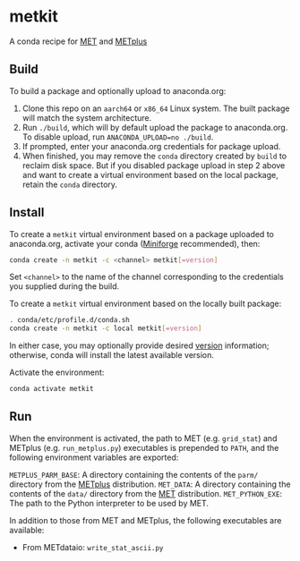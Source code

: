 # metkit

A conda recipe for [MET](https://met.readthedocs.io/en/latest/) and [METplus](https://metplus.readthedocs.io/en/latest/)

## Build

To build a package and optionally upload to anaconda.org:

1. Clone this repo on an `aarch64` or `x86_64` Linux system. The built package will match the system architecture.
2. Run `./build`, which will by default upload the package to anaconda.org. To disable upload, run `ANACONDA_UPLOAD=no ./build`.
3. If prompted, enter your anaconda.org credentials for package upload.
4. When finished, you may remove the `conda` directory created by `build` to reclaim disk space. But if you disabled package upload in step 2 above and want to create a virtual environment based on the local package, retain the `conda` directory.

## Install

To create a `metkit` virtual environment based on a package uploaded to anaconda.org, activate your conda ([Miniforge](https://github.com/conda-forge/miniforge/releases) recommended), then:

``` bash
conda create -n metkit -c <channel> metkit[=version]
```

Set `<channel>` to the name of the channel corresponding to the credentials you supplied during the build.

To create a `metkit` virtual environment based on the locally built package:

``` bash
. conda/etc/profile.d/conda.sh
conda create -n metkit -c local metkit[=version]
```

In either case, you may optionally provide desired [version](https://docs.anaconda.com/working-with-conda/packages/install-packages/#installing-specific-versions-of-conda-packages) information; otherwise, conda will install the latest available version.

Activate the environment:

``` bash
conda activate metkit
```

## Run

When the environment is activated, the path to MET (e.g. `grid_stat`) and METplus (e.g. `run_metplus.py`) executables is prepended to `PATH`, and the following environment variables are exported:

`METPLUS_PARM_BASE`: A directory containing the contents of the `parm/` directory from the [METplus](https://dtcenter.org/community-code/metplus) distribution.
`MET_DATA`: A directory containing the contents of the `data/` directory from the [MET](https://dtcenter.org/community-code/model-evaluation-tools-met) distribution.
`MET_PYTHON_EXE`: The path to the Python interpreter to be used by MET.

In addition to those from MET and METplus, the following executables are available:

- From METdataio: `write_stat_ascii.py`
